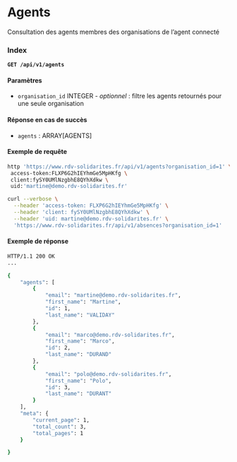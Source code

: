 # Agents

Consultation des agents membres des organisations de l’agent connecté

### Index

**`GET /api/v1/agents`**

#### Paramètres

* `organisation_id` INTEGER - _optionnel_ : filtre les agents retournés pour une seule organisation

#### Réponse en cas de succès

* `agents` : ARRAY\[AGENTS\]

#### Exemple de requête

```bash
http 'https://www.rdv-solidarites.fr/api/v1/agents?organisation_id=1' \
 access-token:FLXP6G2hIEYhmGe5MpHKfg \
 client:fySY0UMlNzgbhE8QYhXdkw \
 uid:'martine@demo.rdv-solidarites.fr'
```

```bash
curl --verbose \
  --header 'access-token: FLXP6G2hIEYhmGe5MpHKfg' \
  --header 'client: fySY0UMlNzgbhE8QYhXdkw' \
  --header 'uid: martine@demo.rdv-solidarites.fr' \
  'https://www.rdv-solidarites.fr/api/v1/absences?organisation_id=1'
```

#### Exemple de réponse

```bash
HTTP/1.1 200 OK
...

{
    "agents": [
        {
            "email": "martine@demo.rdv-solidarites.fr",
            "first_name": "Martine",
            "id": 1,
            "last_name": "VALIDAY"
        },
        {
            "email": "marco@demo.rdv-solidarites.fr",
            "first_name": "Marco",
            "id": 2,
            "last_name": "DURAND"
        },
        {
            "email": "polo@demo.rdv-solidarites.fr",
            "first_name": "Polo",
            "id": 3,
            "last_name": "DURANT"
        }
    ],
    "meta": {
        "current_page": 1,
        "total_count": 3,
        "total_pages": 1
    }

}
```

### 

